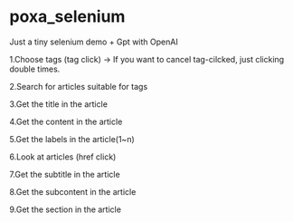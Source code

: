 # poxa_selenium
Just a tiny selenium demo + Gpt with OpenAI

1.Choose tags (tag click)
 -> If you want to cancel tag-cilcked, just clicking double times.

2.Search for articles suitable for tags

3.Get the title in the article

4.Get the content in the article

5.Get the labels in the article(1~n)

6.Look at articles (href click)

7.Get the subtitle in the article

8.Get the subcontent in the article

9.Get the section in the article
